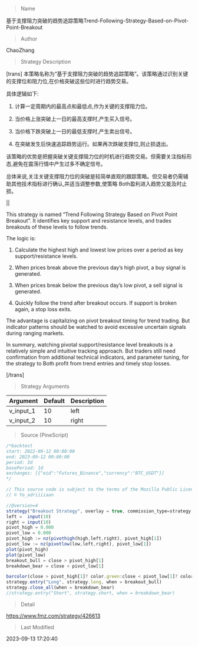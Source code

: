 
> Name

基于支撑阻力突破的趋势追踪策略Trend-Following-Strategy-Based-on-Pivot-Point-Breakout

> Author

ChaoZhang

> Strategy Description



[trans]
本策略名称为“基于支撑阻力突破的趋势追踪策略”。该策略通过识别关键的支撑位和阻力位,在价格突破这些位时进行趋势交易。

具体逻辑如下:

1. 计算一定周期内的最高点和最低点,作为关键的支撑阻力位。

2. 当价格上涨突破上一日的最高支撑时,产生买入信号。

3. 当价格下跌突破上一日的最低支撑时,产生卖出信号。

4. 在突破发生后快速追踪趋势运行。如果再次跌破支撑位,则止损退出。

该策略的优势是把握突破关键支撑阻力位的时机进行趋势交易。但需要关注指标形态,避免在震荡行情中产生过多不确定信号。

总体来说,关注关键支撑阻力位的突破是较简单直观的跟踪策略。但交易者仍需辅助其他技术指标进行确认,并适当调整参数,使策略 Both盈利进入趋势又能及时止损。


||



This strategy is named “Trend Following Strategy Based on Pivot Point Breakout”. It identifies key support and resistance levels, and trades breakouts of these levels to follow trends.

The logic is:

1. Calculate the highest high and lowest low prices over a period as key support/resistance levels. 

2. When prices break above the previous day’s high pivot, a buy signal is generated.

3. When prices break below the previous day’s low pivot, a sell signal is generated.

4. Quickly follow the trend after breakout occurs. If support is broken again, a stop loss exits.

The advantage is capitalizing on pivot breakout timing for trend trading. But indicator patterns should be watched to avoid excessive uncertain signals during ranging markets.

In summary, watching pivotal support/resistance level breakouts is a relatively simple and intuitive tracking approach. But traders still need confirmation from additional technical indicators, and parameter tuning, for the strategy to Both profit from trend entries and timely stop losses.

[/trans]


> Strategy Arguments



|Argument|Default|Description|
|----|----|----|
|v_input_1|10|left|
|v_input_2|10|right|


> Source (PineScript)

``` javascript
/*backtest
start: 2022-09-12 00:00:00
end: 2023-09-12 00:00:00
period: 3d
basePeriod: 1d
exchanges: [{"eid":"Futures_Binance","currency":"BTC_USDT"}]
*/

// This source code is subject to the terms of the Mozilla Public License 2.0 at https://mozilla.org/MPL/2.0/
// © Yo_adriiiiaan

//@version=4
strategy("Breakout Strategy", overlay = true, commission_type=strategy.commission.percent,commission_value=0, initial_capital = 1000,  default_qty_type=strategy.percent_of_equity, default_qty_value=100)
left =  input(10)
right = input(10)
pivot_high = 0.000
pivot_low = 0.000
pivot_high := nz(pivothigh(high,left,right), pivot_high[1])
pivot_low := nz(pivotlow(low,left,right), pivot_low[1])
plot(pivot_high)
plot(pivot_low)
breakout_bull = close > pivot_high[1]
breakdown_bear = close < pivot_low[1]

barcolor(close > pivot_high[1]? color.green:close < pivot_low[1]? color.red:close < pivot_high[1]? color.orange:na)
strategy.entry("Long", strategy.long, when = breakout_bull)
strategy.close_all(when = breakdown_bear) 
//strategy.entry("Short", strategy.short, when = breakdown_bear)

```

> Detail

https://www.fmz.com/strategy/426613

> Last Modified

2023-09-13 17:20:40
